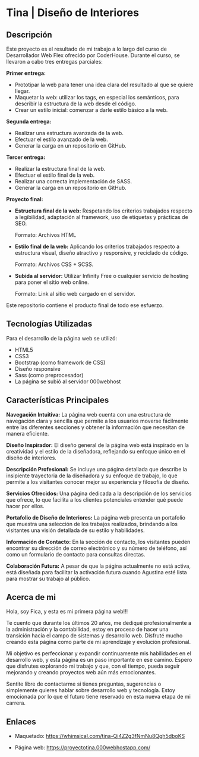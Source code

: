 # Tina | Diseño de Interiores

## Descripción

Este proyecto es el resultado de mi trabajo a lo largo del curso de Desarrollador Web Flex ofrecido por CoderHouse. Durante el curso, se llevaron a cabo tres entregas parciales:

__Primer entrega:__ 
* Prototipar la web para tener una idea clara del resultado al que se quiere llegar.
* Maquetar la web: utilizar los tags, en especial los semánticos, para describir la estructura de la web desde el código.
* Crear un estilo inicial: comenzar a darle estilo básico a la web.

__Segunda entrega:__
* Realizar una estructura avanzada de la web.
* Efectuar el estilo avanzado de la web.
* Generar la carga en un repositorio en GitHub.

__Tercer entrega:__
* Realizar la estructura final de la web.
* Efectuar el estilo final de la web.
* Realizar una correcta implementación de SASS.
* Generar la carga en un repositorio en GitHub.

__Proyecto final:__
* __Estructura final de la web:__ Respetando los criterios trabajados respecto a legibilidad, adaptación al framework, uso de etiquetas y prácticas de SEO.

    Formato: Archivos HTML

* __Estilo final de la web:__ Aplicando los criterios trabajados respecto a estructura visual, diseño atractivo y responsive, y reciclado de código.

    Formato: Archivos CSS + SCSS.

* __Subida al servidor:__ Utilizar Infinity Free o cualquier servicio de hosting para poner el sitio web online.

    Formato: Link al sitio web cargado en el servidor.


Este repositorio contiene el producto final de todo ese esfuerzo.

## Tecnologías Utilizadas

Para el desarrollo de la página web se utilizó: 

* HTML5
* CSS3
* Bootstrap (como framework de CSS)
* Diseño responsive 
* Sass (como preprocesador)
* La página se subió al servidor 000webhost

## Características Principales

__Navegación Intuitiva:__ La página web cuenta con una estructura de navegación clara y sencilla que permite a los usuarios moverse fácilmente entre las diferentes secciones y obtener la información que necesitan de manera eficiente.

__Diseño Inspirador:__ El diseño general de la página web está inspirado en la creatividad y el estilo de la diseñadora, reflejando su enfoque único en el diseño de interiores.

__Descripción Profesional:__ Se incluye una página detallada que describe la insipiente trayectoria de la diseñadora y su enfoque de trabajo, lo que permite a los visitantes conocer mejor su experiencia y filosofía de diseño.

__Servicios Ofrecidos:__ Una página dedicada a la descripción de los servicios que ofrece, lo que facilita a los clientes potenciales entender qué puede hacer por ellos.

__Portafolio de Diseño de Interiores:__ La página web presenta un portafolio que muestra una selección de los trabajos realizados, brindando a los visitantes una visión detallada de su estilo y habilidades.

__Información de Contacto:__ En la sección de contacto, los visitantes pueden encontrar su dirección de correo electrónico y su número de teléfono, así como un formulario de contacto para consultas directas.

__Colaboración Futura:__ A pesar de que la página actualmente no está activa, está diseñada para facilitar la activación futura cuando Agustina esté lista para mostrar su trabajo al público.

## Acerca de mi

Hola, soy Fica, y esta es mi primera página web!!! 

Te cuento que durante los últimos 20 años, me dediqué profesionalmente a la administración y la contabilidad, estoy en proceso de hacer una transición hacia el campo de sistemas y desarrollo web. Disfruté mucho creando esta página como parte de mi aprendizaje y evolución profesional.

Mi objetivo es perfeccionar y expandir continuamente mis habilidades en el desarrollo web, y esta página es un paso importante en ese camino. Espero que disfrutes explorando mi trabajo y que, con el tiempo, pueda seguir mejorando y creando proyectos web aún más emocionantes.

Sentite libre de contactarme si tienes preguntas, sugerencias o simplemente quieres hablar sobre desarrollo web y tecnología. Estoy emocionada por lo que el futuro tiene reservado en esta nueva etapa de mi carrera.

## Enlaces

* Maquetado: https://whimsical.com/tina-Qi4Z2g3fNmNu8Qgh5dboKS 

* Página web: https://proyectotina.000webhostapp.com/
